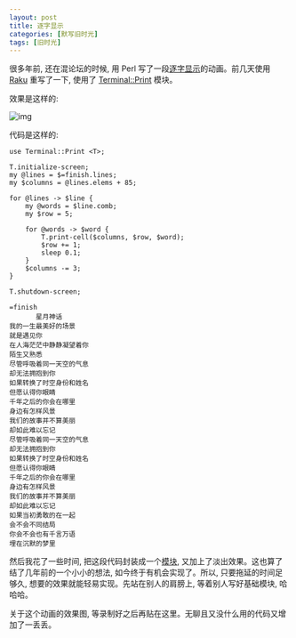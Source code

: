 ```yaml
---
layout: post
title: 逐字显示
categories: [默写旧时光]
tags: [旧时光]
---
```


很多年前, 还在混论坛的时候, 用 Perl 写了一段[逐字显示](http://www.bathome.net/thread-16592-1-1.html)的动画。前几天使用 [Raku](https://raku.org) 重写了一下, 使用了 [Terminal::Print](https://github.com/ab5tract/Terminal-Print) 模块。

效果是这样的:

![img](https://s3-img.meituan.net/v1/mss_3d027b52ec5a4d589e68050845611e68/ff/n0/0k/pd/qp_359013.gif)

代码是这样的:

```perl6
use Terminal::Print <T>;

T.initialize-screen;
my @lines = $=finish.lines;
my $columns = @lines.elems + 85;

for @lines -> $line {
    my @words = $line.comb;
    my $row = 5;

    for @words -> $word {
        T.print-cell($columns, $row, $word);
        $row += 1;
        sleep 0.1;
    }
    $columns -= 3;
}

T.shutdown-screen;

=finish
　　　　星月神话
我的一生最美好的场景
就是遇见你
在人海茫茫中静静凝望着你
陌生又熟悉
尽管呼吸着同一天空的气息
却无法拥抱到你
如果转换了时空身份和姓名
但愿认得你眼睛
千年之后的你会在哪里
身边有怎样风景
我们的故事并不算美丽
却如此难以忘记
尽管呼吸着同一天空的气息
却无法拥抱到你
如果转换了时空身份和姓名
但愿认得你眼睛
千年之后的你会在哪里
身边有怎样风景
我们的故事并不算美丽
却如此难以忘记
如果当初勇敢的在一起
会不会不同结局
你会不会也有千言万语
埋在沉默的梦里
```

然后我花了一些时间, 把这段代码封装成一个[模块](https://github.com/ohmycloud/VerbatimDisplay), 又加上了淡出效果。这也算了结了几年前的一个小小的想法, 如今终于有机会实现了。所以, 只要拖延的时间足够久, 想要的效果就能轻易实现。先站在别人的肩膀上, 等着别人写好基础模块, 哈哈哈。

关于这个动画的效果图, 等录制好之后再贴在这里。无聊且又没什么用的代码又增加了一丢丢。
